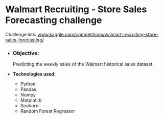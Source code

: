 # Walmart Recruiting - Store Sales Forecasting challenge
Challenge link: <a href src="https://www.kaggle.com/competitions/walmart-recruiting-store-sales-forecasting/">www.kaggle.com/competitions/walmart-recruiting-store-sales-forecasting/<a/>
<ul>
  <li>
<h3>
  <b>Objective:</b> 
</h3>
<p>Predicting the weekly sales of the Walmart historical sales dataset.</p>
</li>

<li><b>Technologies used:</b></li>
  <ul>
    <li>Python</li>
    <li>Pandas</li>
    <li>Numpy</li>
    <li>Matplotlib</li>
    <li>Seaborn</li>
    <li>Random Forest Regressor</li>
  </ul>
  <br/>
</ul>
